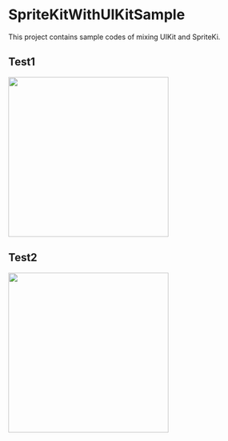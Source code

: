 # SpriteKitWithUIKitSample

This project contains sample codes of mixing UIKit and SpriteKi.

## Test1
<img src="https://github.com/ymmtshny/SpriteKitWithUIKitSample/blob/master/images/test1.gif" width="320" />

## Test2
<img src="https://github.com/ymmtshny/SpriteKitWithUIKitSample/blob/master/images/test2.gif" width="320" />
